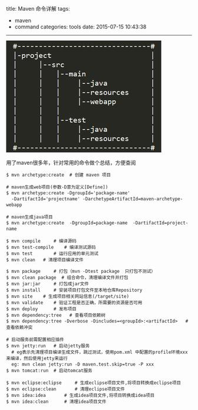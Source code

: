 title: Maven 命令详解
tags:
  - maven
  - command
categories: tools
date: 2015-07-15 10:43:38
---
<img src="/imgs/article/maven-standard-dir.png" alt="Maven标准目录" />

用了maven很多年，针对常用的命令做个总结，方便查阅
    
    $ mvn archetype:create	# 创建 maven 项目

    # maven生成web项目(参数-D意为定义[Define])
    $ mvn archetype:create -DgroupId='package-name' 
      -DartifactId='projectname' -DarchetypeArtifactId=maven-archetype-webapp

    # maven生成java项目
    $ mvn archetype:create  -DgroupId=package-name  -DartifactId=project-name  

    $ mvn compile     # 编译源码
    $ mvn test-compile    # 编译测试源码
    $ mvn test        # 运行应用的单元测试
    $ mvn clean   # 清理项目编译文件

<!-- more -->

    $ mvn package     # 打包（mvn -Dtest package  只打包不测试）
    $ mvn clean package  # 组合命令，清理编译文件并打包
    $ mvn jar:jar     # 打包成jar文件
    $ mvn install     # 安装项目打包文件至本地仓库Repository
    $ mvn site    # 生成项目相关网站信息(/target/site)
    $ mvn validate    # 验证工程是否正确，所需要的资源是否可用
    $ mvn deploy      # 发布项目
    $ mvn dependency:tree   # 查看项目依赖树
    $ mvn dependency:tree -Dverbose -Dincludes=<groupId>:<artifactId>   # 查看依赖冲突

    # 启动服务前需配置相应插件
    $ mvn jetty:run   # 启动jetty服务
      # eg表示先清理项目编译生成文件，跳过测试，使用pom.xml 中配置的profile环境xxx来编译，然后使用jetty来运行
      eg: mvn clean jetty:run -D maven.test.skip=true -P xxx  
    $ mvn tomcat:run  # 启动tomcat服务

    $ mvn eclipse:eclipse     # 生成eclipse项目文件,将项目转换成eclipse项目
    $ mvn eclipse:clean       # 清理eclipse项目文件
    $ mvn idea:idea       # 生成idea项目文件,将项目转换成idea项目
    $ mvn idea:clean      # 清理idea项目文件